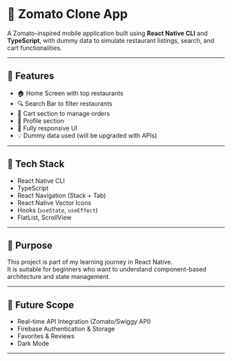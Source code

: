 # 🍔 Zomato Clone App

A Zomato-inspired mobile application built using **React Native CLI** and **TypeScript**, with dummy data to simulate restaurant listings, search, and cart functionalities.

---

## 🚀 Features

- 🏠 Home Screen with top restaurants
- 🔍 Search Bar to filter restaurants
- 🛒 Cart section to manage orders
- 👤 Profile section
- 📱 Fully responsive UI
- 💡 Dummy data used (will be upgraded with APIs)

---

## 🔧 Tech Stack

- React Native CLI
- TypeScript
- React Navigation (Stack + Tab)
- React Native Vector Icons
- Hooks (`useState`, `useEffect`)
- FlatList, ScrollView

---

## 🧠 Purpose

This project is part of my learning journey in React Native.  
It is suitable for beginners who want to understand component-based architecture and state management.

---

## 🔮 Future Scope

- Real-time API Integration (Zomato/Swiggy API)
- Firebase Authentication & Storage
- Favorites & Reviews
- Dark Mode

---

